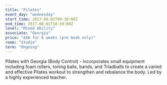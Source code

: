 ```yaml
---
title: "Pilates"
event_day: "wednesday"
start_time: 2017-08-01T09:30:00Z
end_time: 2017-08-01T10:30:00Z
level: "Mixed Ability"
associate: "Georgia"
price: "£66 for 6 weeks (pre book only)"
room: "Studio"
term: "Ongoing"
---
```


Pilates with Georgia (Body Control) - incorporates small equipment including foam rollers, toning balls, bands, and Triadballs to create a varied and effective Pilates workout to strengthen and rebalance the body. Led by a highly experienced teacher.
